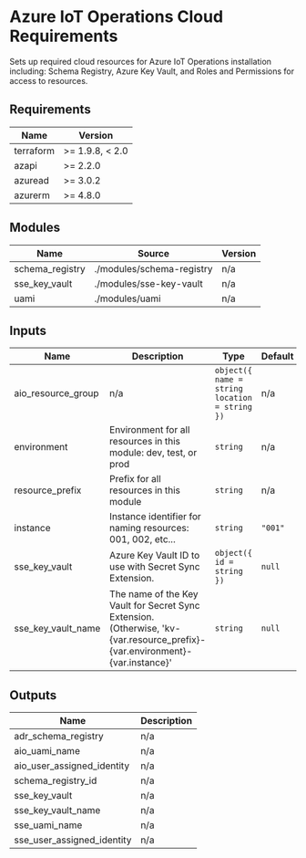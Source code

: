 <!-- BEGIN_TF_DOCS -->
<!-- markdown-table-prettify-ignore-start -->
# Azure IoT Operations Cloud Requirements

Sets up required cloud resources for Azure IoT Operations installation
including: Schema Registry, Azure Key Vault, and Roles and Permissions for
access to resources.

## Requirements

| Name | Version |
|------|---------|
| terraform | >= 1.9.8, < 2.0 |
| azapi | >= 2.2.0 |
| azuread | >= 3.0.2 |
| azurerm | >= 4.8.0 |

## Modules

| Name | Source | Version |
|------|--------|---------|
| schema\_registry | ./modules/schema-registry | n/a |
| sse\_key\_vault | ./modules/sse-key-vault | n/a |
| uami | ./modules/uami | n/a |

## Inputs

| Name | Description | Type | Default | Required |
|------|-------------|------|---------|:--------:|
| aio\_resource\_group | n/a | ```object({ name = string location = string })``` | n/a | yes |
| environment | Environment for all resources in this module: dev, test, or prod | `string` | n/a | yes |
| resource\_prefix | Prefix for all resources in this module | `string` | n/a | yes |
| instance | Instance identifier for naming resources: 001, 002, etc... | `string` | `"001"` | no |
| sse\_key\_vault | Azure Key Vault ID to use with Secret Sync Extension. | ```object({ id = string })``` | `null` | no |
| sse\_key\_vault\_name | The name of the Key Vault for Secret Sync Extension. (Otherwise, 'kv-{var.resource\_prefix}-{var.environment}-{var.instance}' | `string` | `null` | no |

## Outputs

| Name | Description |
|------|-------------|
| adr\_schema\_registry | n/a |
| aio\_uami\_name | n/a |
| aio\_user\_assigned\_identity | n/a |
| schema\_registry\_id | n/a |
| sse\_key\_vault | n/a |
| sse\_key\_vault\_name | n/a |
| sse\_uami\_name | n/a |
| sse\_user\_assigned\_identity | n/a |
<!-- markdown-table-prettify-ignore-end -->
<!-- END_TF_DOCS -->
